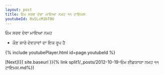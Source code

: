```yaml
---
layout: post
title: ਓਮ ਸਰਵ ਦੇਵਾ ਮਾਇਆ ਨਮਹ ੧੧ ਟਾਇਮਸ
youtubeId: 0uSLcM1bT0U
---
```

 
 
 ਓਮ ਸਰਵ ਦੇਵਾ ਮਾਇਆ ਨਮਹ  
 
 -  ਕੌਣ ਸਾਰੇ ਦੇਵਤਾਵਾਂ ਦਾ ਇਕ ਰੂਪ ਹੈ 
 
  
 
  
 
 
 
 
 
 


{% include youtubePlayer.html id=page.youtubeId %}
 
[Next]({{ site.baseurl }}{% link  split1/_posts/2012-10-19-ਓਮ ਈਡਯਾਯਾ ਨਮਹ ੧੧ ਟਾਇਮਸ.md%})
 
